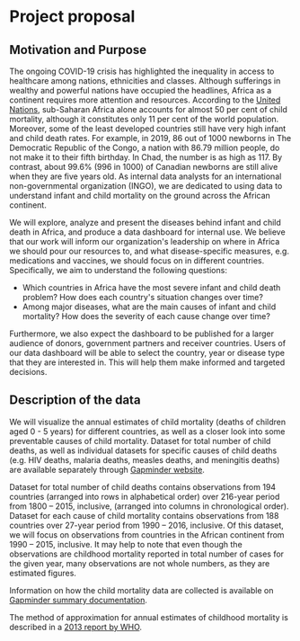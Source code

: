 # Project proposal

## Motivation and Purpose

The ongoing COVID-19 crisis has highlighted the inequality in access to healthcare among nations, ethnicities and classes. Although sufferings in wealthy and powerful nations have occupied the headlines, Africa as a continent requires more attention and resources.  According to the [United Nations](https://www.un.org/en/chronicle/article/reducing-child-mortality-challenges-africa), sub-Saharan Africa alone accounts for almost 50 per cent of child mortality, although it constitutes only 11 per cent of the world population. Moreover, some of the least developed countries still have very high infant and child death rates. For example, in 2019, 86 out of 1000 newborns in The Democratic Republic of the Congo, a nation with 86.79 million people, do not make it to their fifth birthday. In Chad, the number is as high as 117. By contrast, about 99.6% (996 in 1000) of Canadian newborns are still alive when they are five years old. As internal data analysts for an international non-governmental organization (INGO), we are dedicated to using data to understand infant and child mortality on the ground across the African continent. 

We will explore, analyze and present the diseases behind infant and child death in Africa, and produce a data dashboard for internal use. We believe that our work will inform our organization's leadership on where in Africa we should pour our resources to, and what disease-specific measures, e.g. medications and vaccines, we should focus on in different countries. Specifically, we aim to understand the following questions: 

 - Which countries in Africa have the most severe infant and child death problem? How does each country's situation changes over time?
 - Among major diseases, what are the main causes of infant and child mortality? How does the severity of each cause change over time?

Furthermore, we also expect the dashboard to be published for a larger audience of donors, government partners and receiver countries. Users of our data dashboard will be able to select the country, year or disease type that they are interested in. This will help them make informed and targeted decisions. 


## Description of the data

We will visualize the annual estimates of child mortality (deaths of children aged 0 - 5 years) for different countries, as well as a closer look into some preventable causes of child mortality. Dataset for total number of child deaths, as well as individual datasets for specific causes of child deaths (e.g. HIV deaths, malaria deaths, measles deaths, and meningitis deaths) are available separately through [Gapminder website](www.gapminder.org/data).

Dataset for total number of child deaths contains observations from 194 countries (arranged into rows in alphabetical order) over 216-year period from 1800 – 2015, inclusive, (arranged into columns in chronological order). Dataset for each cause of child mortality contains observations from 188 countries over 27-year period from 1990 – 2016, inclusive.  Of this dataset, we will focus on observations from countries in the African continent from 1990 – 2015, inclusive. It may help to note that even though the observations are childhood mortality reported in total number of cases for the given year, many observations are not whole numbers, as they are estimated figures.

Information on how the child mortality data are collected is available on [Gapminder summary documentation](https://www.gapminder.org/data/documentation/gd005/).

The method of approximation for annual estimates of childhood mortality is described in a [2013 report by WHO](https://www.who.int/gho/child_health/mortality/ChildCME_method.pdf).